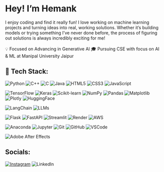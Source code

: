 # Hey! I’m Hemank
I enjoy coding and find it really fun! I love working on machine learning projects and turning ideas into real, working solutions. Whether it’s building models or trying something I’ve never done before, the process of figuring out solutions is always incredibly exciting for me! <br> <br>
💡 Focused on Advancing in Generative AI
🎓 Pursuing CSE with focus on AI & ML at Manipal University Jaipur 

## 🚀 Tech Stack:

![Python](https://img.shields.io/badge/Python-3670A0?style=for-the-badge&logo=python&logoColor=ffdd54)
![C++](https://img.shields.io/badge/C++-00599C?style=for-the-badge&logo=c%2B%2B&logoColor=white)
![C](https://img.shields.io/badge/C-00599C?style=for-the-badge&logo=c&logoColor=white)
![Java](https://img.shields.io/badge/Java-ED8B00?style=for-the-badge&logo=java&logoColor=white)
![HTML5](https://img.shields.io/badge/HTML5-E34F26?style=for-the-badge&logo=html5&logoColor=white)
![CSS3](https://img.shields.io/badge/CSS3-1572B6?style=for-the-badge&logo=css3&logoColor=white)
![JavaScript](https://img.shields.io/badge/JavaScript-323330?style=for-the-badge&logo=javascript&logoColor=F7DF1E)

![TensorFlow](https://img.shields.io/badge/TensorFlow-FF6F00?style=for-the-badge&logo=tensorflow&logoColor=white)
![Keras](https://img.shields.io/badge/Keras-D00000?style=for-the-badge&logo=keras&logoColor=white)
![Scikit-learn](https://img.shields.io/badge/Scikit--Learn-F7931E?style=for-the-badge&logo=scikit-learn&logoColor=white)
![NumPy](https://img.shields.io/badge/NumPy-013243?style=for-the-badge&logo=numpy&logoColor=white)
![Pandas](https://img.shields.io/badge/Pandas-150458?style=for-the-badge&logo=pandas&logoColor=white)
![Matplotlib](https://img.shields.io/badge/Matplotlib-ffffff?style=for-the-badge&logo=matplotlib&logoColor=black)
![Plotly](https://img.shields.io/badge/Plotly-3F4F75?style=for-the-badge&logo=plotly&logoColor=white)
![HuggingFace](https://img.shields.io/badge/HuggingFace-DCDCDC?style=for-the-badge&logo=huggingface&logoColor=black)

![LangChain](https://img.shields.io/badge/LangChain-00B786?style=for-the-badge&logo=langchain&logoColor=white)
![LLMs](https://img.shields.io/badge/LLMs-Gemini_1.5_Flash,_DeepSeek,_LLaMA3,_Mistral-blue?style=for-the-badge)

![Flask](https://img.shields.io/badge/Flask-000000?style=for-the-badge&logo=flask&logoColor=white)
![FastAPI](https://img.shields.io/badge/FastAPI-005571?style=for-the-badge&logo=fastapi)
![Streamlit](https://img.shields.io/badge/Streamlit-FF4B4B?style=for-the-badge&logo=streamlit&logoColor=white)
![Render](https://img.shields.io/badge/Render-46E3B7?style=for-the-badge&logo=render&logoColor=white)
![AWS](https://img.shields.io/badge/AWS-FF9900?style=for-the-badge&logo=amazon-aws&logoColor=white)

![Anaconda](https://img.shields.io/badge/Anaconda-44A833?style=for-the-badge&logo=anaconda&logoColor=white)
![Jupyter](https://img.shields.io/badge/Jupyter-F37626?style=for-the-badge&logo=jupyter&logoColor=white)
![Git](https://img.shields.io/badge/Git-F05032?style=for-the-badge&logo=git&logoColor=white)
![GitHub](https://img.shields.io/badge/GitHub-181717?style=for-the-badge&logo=github&logoColor=white)
![VSCode](https://img.shields.io/badge/VS%20Code-007ACC?style=for-the-badge&logo=visual-studio-code&logoColor=white)

![Adobe After Effects](https://img.shields.io/badge/Adobe%20After%20Effects-9999FF?style=for-the-badge&logo=adobe-after-effects&logoColor=white)

## Socials:
[![Instagram](https://img.shields.io/static/v1?message=Instagram&logo=instagram&label=&color=E4405F&logoColor=white&labelColor=&style=for-the-badge)](https://instagram.com/hemankfr) ![LinkedIn](https://img.shields.io/static/v1?message=LinkedIn&logo=linkedin&label=&color=0077B5&logoColor=white&labelColor=&style=for-the-badge)


